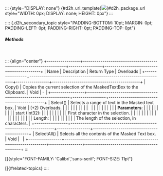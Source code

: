 ::: {style="DISPLAY: none"}
[](ms-xhelp:///?Id=d2h_url_template){#d2h_url_template}![](!package_url!){#d2h_package_url style="WIDTH: 0px; DISPLAY: none; HEIGHT: 0px"}
:::

:::: {.d2h_secondary_topic style="PADDING-BOTTOM: 10pt; MARGIN: 0pt; PADDING-LEFT: 0pt; PADDING-RIGHT: 0pt; PADDING-TOP: 0pt"}
##### Methods

 

::: {align="center"}
+-----------------+---------------------------------------------------------------------+-----------------+---------------------------------------------+
| Name            | Description                                                         | Return Type     | Overloads                                   |
+-----------------+---------------------------------------------------------------------+-----------------+---------------------------------------------+
| Copy()          | Copies the current selection of the MaskedTextBox to the Clipboard. | Void            | \-                                          |
+-----------------+---------------------------------------------------------------------+-----------------+---------------------------------------------+
| Select()        | Selects a range of text in the Masked text box.                     | Void            | (+2) Overloads.                             |
|                 |                                                                     |                 |                                             |
|                 |                                                                     |                 |                                             |
|                 |                                                                     |                 |                                             |
|                 |                                                                     |                 | **Parameters**:                             |
|                 |                                                                     |                 |                                             |
|                 |                                                                     |                 | start (Int32):                              |
|                 |                                                                     |                 |                                             |
|                 |                                                                     |                 | First character in the selection.           |
|                 |                                                                     |                 |                                             |
|                 |                                                                     |                 |                                             |
|                 |                                                                     |                 |                                             |
|                 |                                                                     |                 | Length:                                     |
|                 |                                                                     |                 |                                             |
|                 |                                                                     |                 | The length of the selection, in characters. |
+-----------------+---------------------------------------------------------------------+-----------------+---------------------------------------------+
| SelectAll()     | Selects all the contents of the Masked Text box.                    | Void            |                                             |
+-----------------+---------------------------------------------------------------------+-----------------+---------------------------------------------+
:::

[]{style="FONT-FAMILY: 'Calibri','sans-serif'; FONT-SIZE: 11pt"} 

[]{#related-topics}
::::
